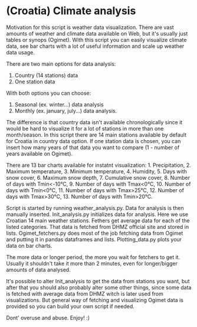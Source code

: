 # (Croatia) Climate analysis

Motivation for this script is weather data visualization. There are vast amounts of weather and climate data available on Web, but it's usually just tables or synops (Ogimet). With this script you can easily visualize climate data, see bar charts with a lot of useful information and scale up weather data usage.

There are two main options for data analysis:

1. Country (14 stations) data
2. One station data

With both options you can choose:

1. Seasonal (ex. winter...) data analysis
2. Monthly (ex. january, july...) data analysis. 

The difference is that country data isn't available chronologically since it would be hard to visualize it for a lot of stations in more than one month/season. In this script there are 14 main stations available by default for Croatia in country data option. If one station data is chosen, you can insert how many years of that data you want to compare (1 - number of years available on Ogimet).

There are 13 bar charts available for instatnt visualization: 1. Precipitation, 2. Maximum temperature, 3. Minimum temperature, 4. Humidity, 5. Days with snow cover, 6. Maximum snow depth, 7. Cumulative snow cover, 8. Number of days with Tmin<-10°C, 9. Number of days with Tmax<0°C, 10. Number of days with Tmin<0°C, 11. Number of days with Tmax>25°C, 12. Number of days with Tmax>30°C, 13. Number of days with Tmin>20°C.

Script is started by running weather_analysis.py. Data for analysis is then manually inserted.
Init_analysis.py initializes data for analysis. Here we use Croatian 14 main weather stations.
Fethers get average data for each of the listed categories. That data is fetched from DHMZ official site and stored in lists.
Ogimet_fetchers.py does most of the job fetching data from Ogimet and putting it in pandas dataframes and lists.
Plotting_data.py plots your data on bar charts.

The more data or longer period, the more you wait for fetchers to get it. Usually it shouldn't take it more than 2 minutes, even for longer/bigger amounts of data analysed. 

It's possible to alter Init_analysis to get the data from stations you want, but after that you should also probably alter some other things, since some data is fetched with average data from DHMZ witch is later used from visualizations. But general way of fetching and visualizing Ogimet data is provided so you can build your own script if needed. 

Dont' overuse and abuse. Enjoy! :)




